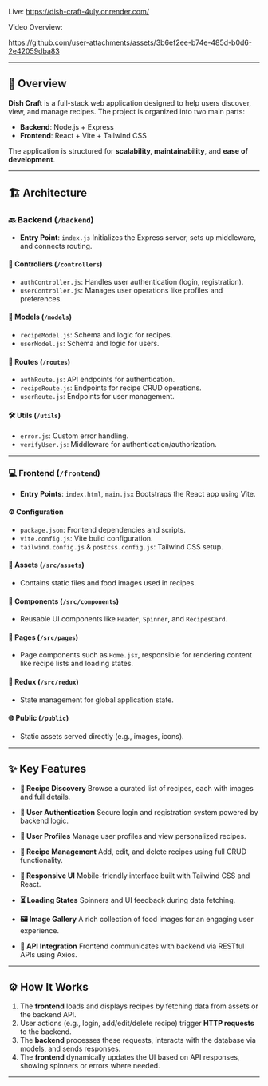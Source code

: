 Live: https://dish-craft-4uly.onrender.com/

Video Overview:


https://github.com/user-attachments/assets/3b6ef2ee-b74e-485d-b0d6-2e42059dba83





---

## 🧾 Overview

**Dish Craft** is a full-stack web application designed to help users discover, view, and manage recipes. The project is organized into two main parts:

* **Backend**: Node.js + Express
* **Frontend**: React + Vite + Tailwind CSS

The application is structured for **scalability, maintainability**, and **ease of development**.

---

## 🏗️ Architecture

### 🔙 Backend (`/backend`)

* **Entry Point**: `index.js`
  Initializes the Express server, sets up middleware, and connects routing.

#### 📂 Controllers (`/controllers`)

* `authController.js`: Handles user authentication (login, registration).
* `userController.js`: Manages user operations like profiles and preferences.

#### 📂 Models (`/models`)

* `recipeModel.js`: Schema and logic for recipes.
* `userModel.js`: Schema and logic for users.

#### 📂 Routes (`/routes`)

* `authRoute.js`: API endpoints for authentication.
* `recipeRoute.js`: Endpoints for recipe CRUD operations.
* `userRoute.js`: Endpoints for user management.

#### 🛠️ Utils (`/utils`)

* `error.js`: Custom error handling.
* `verifyUser.js`: Middleware for authentication/authorization.

---

### 💻 Frontend (`/frontend`)

* **Entry Points**: `index.html`, `main.jsx`
  Bootstraps the React app using Vite.

#### ⚙️ Configuration

* `package.json`: Frontend dependencies and scripts.
* `vite.config.js`: Vite build configuration.
* `tailwind.config.js` & `postcss.config.js`: Tailwind CSS setup.

#### 📁 Assets (`/src/assets`)

* Contains static files and food images used in recipes.

#### 🧩 Components (`/src/components`)

* Reusable UI components like `Header`, `Spinner`, and `RecipesCard`.

#### 📄 Pages (`/src/pages`)

* Page components such as `Home.jsx`, responsible for rendering content like recipe lists and loading states.

#### 🔄 Redux (`/src/redux`)

* State management for global application state.

#### 🌐 Public (`/public`)

* Static assets served directly (e.g., images, icons).

---

## ✨ Key Features

* **🍲 Recipe Discovery**
  Browse a curated list of recipes, each with images and full details.

* **🔐 User Authentication**
  Secure login and registration system powered by backend logic.

* **👤 User Profiles**
  Manage user profiles and view personalized recipes.

* **📝 Recipe Management**
  Add, edit, and delete recipes using full CRUD functionality.

* **📱 Responsive UI**
  Mobile-friendly interface built with Tailwind CSS and React.

* **⏳ Loading States**
  Spinners and UI feedback during data fetching.

* **🖼️ Image Gallery**
  A rich collection of food images for an engaging user experience.

* **🔗 API Integration**
  Frontend communicates with backend via RESTful APIs using Axios.

---

## ⚙️ How It Works

1. The **frontend** loads and displays recipes by fetching data from assets or the backend API.
2. User actions (e.g., login, add/edit/delete recipe) trigger **HTTP requests** to the backend.
3. The **backend** processes these requests, interacts with the database via models, and sends responses.
4. The **frontend** dynamically updates the UI based on API responses, showing spinners or errors where needed.

---


